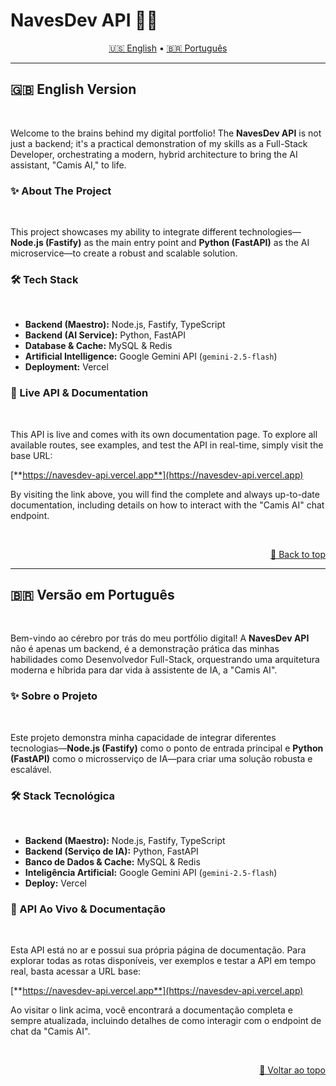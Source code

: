 # NavesDev API 🚀🧠

<a name="top"></a>

<p align="center">
  <a href="#en-ver">🇺🇸 English</a> •
  <a href="#pt-ver">🇧🇷 Português</a>
</p>

---
<a name="en-ver"></a>
## 🇬🇧 English Version
<br>

Welcome to the brains behind my digital portfolio! The **NavesDev API** is not just a backend; it's a practical demonstration of my skills as a Full-Stack Developer, orchestrating a modern, hybrid architecture to bring the AI assistant, "Camis AI," to life.

### ✨ About The Project
<br>

This project showcases my ability to integrate different technologies—**Node.js (Fastify)** as the main entry point and **Python (FastAPI)** as the AI microservice—to create a robust and scalable solution.

### 🛠️ Tech Stack
<br>

* **Backend (Maestro):** Node.js, Fastify, TypeScript
* **Backend (AI Service):** Python, FastAPI
* **Database & Cache:** MySQL & Redis
* **Artificial Intelligence:** Google Gemini API (`gemini-2.5-flash`)
* **Deployment:** Vercel

### 🧪 Live API & Documentation
<br>

This API is live and comes with its own documentation page. To explore all available routes, see examples, and test the API in real-time, simply visit the base URL:

[**https://navesdev-api.vercel.app**](https://navesdev-api.vercel.app)
<br>

By visiting the link above, you will find the complete and always up-to-date documentation, including details on how to interact with the "Camis AI" chat endpoint.

<br>
<p align="right"><a href="#top">🔼 Back to top</a></p>

---
<a name="topo"></a>
<a name="pt-ver"></a>
## 🇧🇷 Versão em Português
<br>

Bem-vindo ao cérebro por trás do meu portfólio digital! A **NavesDev API** não é apenas um backend, é a demonstração prática das minhas habilidades como Desenvolvedor Full-Stack, orquestrando uma arquitetura moderna e híbrida para dar vida à assistente de IA, a "Camis AI".

### ✨ Sobre o Projeto
<br>

Este projeto demonstra minha capacidade de integrar diferentes tecnologias—**Node.js (Fastify)** como o ponto de entrada principal e **Python (FastAPI)** como o microsserviço de IA—para criar uma solução robusta e escalável.

### 🛠️ Stack Tecnológica
<br>

* **Backend (Maestro):** Node.js, Fastify, TypeScript
* **Backend (Serviço de IA):** Python, FastAPI
* **Banco de Dados & Cache:** MySQL & Redis
* **Inteligência Artificial:** Google Gemini API (`gemini-2.5-flash`)
* **Deploy:** Vercel

### 🧪 API Ao Vivo & Documentação
<br>

Esta API está no ar e possui sua própria página de documentação. Para explorar todas as rotas disponíveis, ver exemplos e testar a API em tempo real, basta acessar a URL base:

[**https://navesdev-api.vercel.app**](https://navesdev-api.vercel.app)
<br>

Ao visitar o link acima, você encontrará a documentação completa e sempre atualizada, incluindo detalhes de como interagir com o endpoint de chat da "Camis AI".

<br>
<p align="right"><a href="#topo">🔼 Voltar ao topo</a></p>
